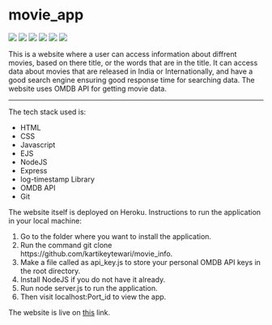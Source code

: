 # movie_app

<p float="left">
<img src="https://img.shields.io/badge/-HTML-blue">
<img src="https://img.shields.io/badge/-CSS-blue">
<img src="https://img.shields.io/badge/-Javascript-blue">
<img src="https://img.shields.io/badge/-NODE-blue">
<img src="https://img.shields.io/badge/-Express-blue">
<img src="https://img.shields.io/badge/-OMDB_API-blue">
</p>

This is a website where a user can access information about diffrent movies, based on there title, or the words that are in the title. It can access data about movies that are released in India or Internationally, and have a good search engine ensuring good response time for searching data. The website uses OMDB API for getting movie data.

<hr>

The tech stack used is:
<ul>
    <li> HTML </li>
    <li> CSS </li>
    <li> Javascript </li>
    <li> EJS </li>
    <li> NodeJS </li>
    <li> Express </li>
    <li> log-timestamp Library </li>
    <li> OMDB API </li>
    <li> Git </li>
</ul>

The website itself is deployed on Heroku.
Instructions to run the application in your local machine:
<ol>
    <li> Go to the folder where you want to install the application. </li>
    <li> Run the command git clone https://github.com/kartikeytewari/movie_info. </li>
    <li> Make a file called as api_key.js to store your personal OMDB API keys in the root directory. </li>
    <li> Install NodeJS if you do not have it already. </li>
    <li> Run node server.js to run the application. </li>
    <li> Then visit localhost:Port_id to view the app. </li>
</ol>

The website is live on <a href="https://radiant-island-93715.herokuapp.com/">this</a> link.